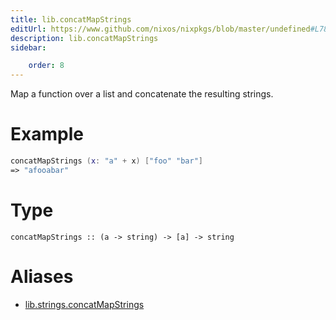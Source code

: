 ```yaml
---
title: lib.concatMapStrings
editUrl: https://www.github.com/nixos/nixpkgs/blob/master/undefined#L78C22
description: lib.concatMapStrings
sidebar:

    order: 8
---
```


Map a function over a list and concatenate the resulting strings.

# Example

```nix
concatMapStrings (x: "a" + x) ["foo" "bar"]
=> "afooabar"
```

# Type

```
concatMapStrings :: (a -> string) -> [a] -> string
```


# Aliases

- [lib.strings.concatMapStrings](/nix-doc-comments/reference/lib/strings/lib-strings-concatmapstrings)


